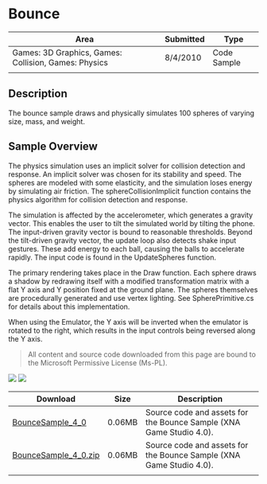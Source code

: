 # Bounce

|Area|Submitted|Type|
|-|-|-|
Games: 3D Graphics, Games: Collision, Games: Physics|8/4/2010|Code Sample
||||

## Description

The bounce sample draws and physically simulates 100 spheres of varying size, mass, and weight.

## Sample Overview

The physics simulation uses an implicit solver for collision detection and response. An implicit solver was chosen for its stability and speed. The spheres are modeled with some elasticity, and the simulation loses energy by simulating air friction. The sphereCollisionImplicit function contains the physics algorithm for collision detection and response.

The simulation is affected by the accelerometer, which generates a gravity vector. This enables the user to tilt the simulated world by tilting the phone. The input-driven gravity vector is bound to reasonable thresholds. Beyond the tilt-driven gravity vector, the update loop also detects shake input gestures. These add energy to each ball, causing the balls to accelerate rapidly. The input code is found in the UpdateSpheres function.  

The primary rendering takes place in the Draw function. Each sphere draws a shadow by redrawing itself with a modified transformation matrix with a flat Y axis and Y position fixed at the ground plane. The spheres themselves are procedurally generated and use vertex lighting. See SpherePrimitive.cs for details about this implementation.

When using the Emulator, the Y axis will be inverted when the emulator is rotated to the right, which results in the input controls being reversed along the Y axis.

> All content and source code downloaded from this page are bound to the Microsoft Permissive License (Ms-PL).

![](https://github.com/simondarksidej/XNAGameStudio/blob/master/Images/Bounce1.png?raw=true)
![](https://github.com/simondarksidej/XNAGameStudio/blob/master/Images/Bounce2.png?raw=true)

Download | Size | Description
---|---|---|
[BounceSample_4_0](https://github.com/simondarksidej/XNAGameStudio/tree/master/Samples/BounceSample_4_0) | 0.06MB | Source code and assets for the Bounce Sample (XNA Game Studio 4.0).
[BounceSample_4_0.zip](https://github.com/simondarksidej/XNAGameStudioZips/raw/zips/BounceSample_4_0.zip) | 0.06MB | Source code and assets for the Bounce Sample (XNA Game Studio 4.0).
||||
